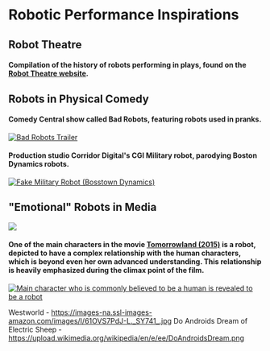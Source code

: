 # Robotic Performance Inspirations

## Robot Theatre
#### Compilation of the history of robots performing in plays, found on the [Robot Theatre website](https://www.robottheatre.co.uk/robot-performances).

## Robots in Physical Comedy
#### Comedy Central show called Bad Robots, featuring robots used in pranks.

[![Bad Robots Trailer](https://img.youtube.com/vi/JDiytJb2Kvo/0.jpg)](https://www.youtube.com/watch?v=JDiytJb2Kvo)

#### Production studio Corridor Digital's CGI Military robot, parodying Boston Dynamics robots.

[![Fake Military Robot (Bosstown Dynamics)](https://img.youtube.com/vi/y3RIHnK0_NE/0.jpg)](https://www.youtube.com/watch?v=y3RIHnK0_NE)

## "Emotional" Robots in Media
![](https://d13ezvd6yrslxm.cloudfront.net/wp/wp-content/images/TL_Payoff_1-Sht_v6_Lg23.jpg|width=100)

#### One of the main characters in the movie [Tomorrowland (2015)](https://mixdrop.co/f/03m9c) is a robot, depicted to have a complex relationship with the human characters, which is beyond even her own advanced understanding. This relationship is heavily emphasized during the climax point of the film.


[![Main character who is commonly believed to be a human is revealed to be a robot](https://img.youtube.com/vi/o0iAY0f-BIM/0.jpg)](https://www.youtube.com/watch?v=o0iAY0f-BIM)


Westworld - https://images-na.ssl-images-amazon.com/images/I/61OVS7PdJ-L._SY741_.jpg
Do Androids Dream of Electric Sheep - https://upload.wikimedia.org/wikipedia/en/e/ee/DoAndroidsDream.png
